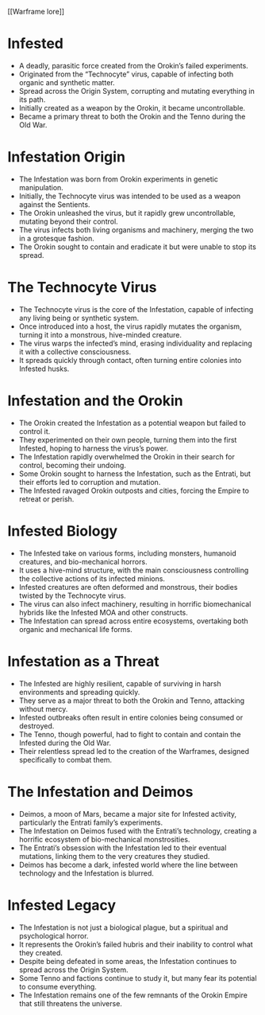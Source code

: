 [[Warframe lore]]
# **Infested**

- A deadly, parasitic force created from the Orokin’s failed experiments.
- Originated from the “Technocyte” virus, capable of infecting both organic and synthetic matter.
- Spread across the Origin System, corrupting and mutating everything in its path.
- Initially created as a weapon by the Orokin, it became uncontrollable.
- Became a primary threat to both the Orokin and the Tenno during the Old War.
# **Infestation Origin**

- The Infestation was born from Orokin experiments in genetic manipulation.
- Initially, the Technocyte virus was intended to be used as a weapon against the Sentients.
- The Orokin unleashed the virus, but it rapidly grew uncontrollable, mutating beyond their control.
- The virus infects both living organisms and machinery, merging the two in a grotesque fashion.
- The Orokin sought to contain and eradicate it but were unable to stop its spread.

# **The Technocyte Virus**

- The Technocyte virus is the core of the Infestation, capable of infecting any living being or synthetic system.
- Once introduced into a host, the virus rapidly mutates the organism, turning it into a monstrous, hive-minded creature.
- The virus warps the infected’s mind, erasing individuality and replacing it with a collective consciousness.
- It spreads quickly through contact, often turning entire colonies into Infested husks.

# **Infestation and the Orokin**

- The Orokin created the Infestation as a potential weapon but failed to control it.
- They experimented on their own people, turning them into the first Infested, hoping to harness the virus’s power.
- The Infestation rapidly overwhelmed the Orokin in their search for control, becoming their undoing.
- Some Orokin sought to harness the Infestation, such as the Entrati, but their efforts led to corruption and mutation.
- The Infested ravaged Orokin outposts and cities, forcing the Empire to retreat or perish.

# **Infested Biology**

- The Infested take on various forms, including monsters, humanoid creatures, and bio-mechanical horrors.
- It uses a hive-mind structure, with the main consciousness controlling the collective actions of its infected minions.
- Infested creatures are often deformed and monstrous, their bodies twisted by the Technocyte virus.
- The virus can also infect machinery, resulting in horrific biomechanical hybrids like the Infested MOA and other constructs.
- The Infestation can spread across entire ecosystems, overtaking both organic and mechanical life forms.

# **Infestation as a Threat**

- The Infested are highly resilient, capable of surviving in harsh environments and spreading quickly.
- They serve as a major threat to both the Orokin and Tenno, attacking without mercy.
- Infested outbreaks often result in entire colonies being consumed or destroyed.
- The Tenno, though powerful, had to fight to contain and contain the Infested during the Old War.
- Their relentless spread led to the creation of the Warframes, designed specifically to combat them.

# **The Infestation and Deimos**

- Deimos, a moon of Mars, became a major site for Infested activity, particularly the Entrati family’s experiments.
- The Infestation on Deimos fused with the Entrati’s technology, creating a horrific ecosystem of bio-mechanical monstrosities.
- The Entrati’s obsession with the Infestation led to their eventual mutations, linking them to the very creatures they studied.
- Deimos has become a dark, infested world where the line between technology and the Infestation is blurred.

# **Infested Legacy**

- The Infestation is not just a biological plague, but a spiritual and psychological horror.
- It represents the Orokin’s failed hubris and their inability to control what they created.
- Despite being defeated in some areas, the Infestation continues to spread across the Origin System.
- Some Tenno and factions continue to study it, but many fear its potential to consume everything.
- The Infestation remains one of the few remnants of the Orokin Empire that still threatens the universe.